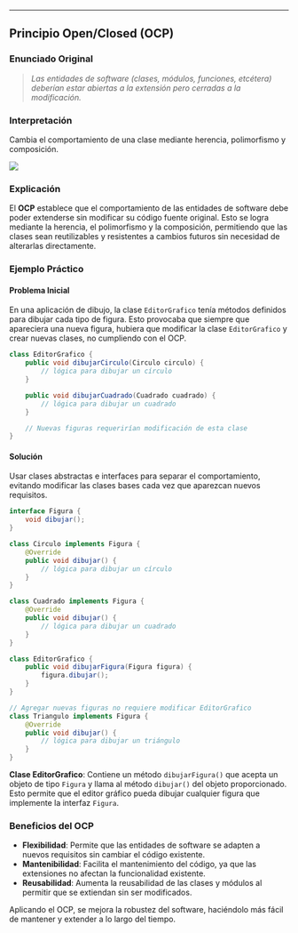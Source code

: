 
---

## Principio Open/Closed (OCP)

### Enunciado Original
> *Las entidades de software (clases, módulos, funciones, etcétera) deberían estar abiertas a la extensión pero cerradas a la modificación.*

### Interpretación
Cambia el comportamiento de una clase mediante herencia, polimorfismo y composición.

![](https://lh7-us.googleusercontent.com/docsz/AD_4nXfdlWYF-MCeZA2X_AJv0XLcrdFFPpTvAfkvWv6fcXHhtSKJURx0f6qWIr67dAXcysz6OpnlpohYaS7xMnFGdXGQ8uNac27tzMzzr8Na0JEp3wPT81qWB42OwnCtdV66D9mtWYSplCSW2ef6aOhimbFmuCo?key=VReuh94fGGpJZLGsXsGdUQ)

### Explicación
El **OCP** establece que el comportamiento de las entidades de software debe poder extenderse sin modificar su código fuente original. Esto se logra mediante la herencia, el polimorfismo y la composición, permitiendo que las clases sean reutilizables y resistentes a cambios futuros sin necesidad de alterarlas directamente.

### Ejemplo Práctico
#### Problema Inicial
En una aplicación de dibujo, la clase `EditorGrafico` tenía métodos definidos para dibujar cada tipo de figura. Esto provocaba que siempre que apareciera una nueva figura, hubiera que modificar la clase `EditorGrafico` y crear nuevas clases, no cumpliendo con el OCP.

```java
class EditorGrafico {
    public void dibujarCirculo(Circulo circulo) {
        // lógica para dibujar un círculo
    }

    public void dibujarCuadrado(Cuadrado cuadrado) {
        // lógica para dibujar un cuadrado
    }

    // Nuevas figuras requerirían modificación de esta clase
}
```

#### Solución
Usar clases abstractas e interfaces para separar el comportamiento, evitando modificar las clases bases cada vez que aparezcan nuevos requisitos.

```java
interface Figura {
    void dibujar();
}

class Circulo implements Figura {
    @Override
    public void dibujar() {
        // lógica para dibujar un círculo
    }
}

class Cuadrado implements Figura {
    @Override
    public void dibujar() {
        // lógica para dibujar un cuadrado
    }
}

class EditorGrafico {
    public void dibujarFigura(Figura figura) {
        figura.dibujar();
    }
}

// Agregar nuevas figuras no requiere modificar EditorGrafico
class Triangulo implements Figura {
    @Override
    public void dibujar() {
        // lógica para dibujar un triángulo
    }
}
```

**Clase EditorGrafico**: Contiene un método `dibujarFigura()` que acepta un objeto de tipo `Figura` y llama al método `dibujar()` del objeto proporcionado. Esto permite que el editor gráfico pueda dibujar cualquier figura que implemente la interfaz `Figura`.
### Beneficios del OCP

- **Flexibilidad**: Permite que las entidades de software se adapten a nuevos requisitos sin cambiar el código existente.
- **Mantenibilidad**: Facilita el mantenimiento del código, ya que las extensiones no afectan la funcionalidad existente.
- **Reusabilidad**: Aumenta la reusabilidad de las clases y módulos al permitir que se extiendan sin ser modificados.

Aplicando el OCP, se mejora la robustez del software, haciéndolo más fácil de mantener y extender a lo largo del tiempo.

